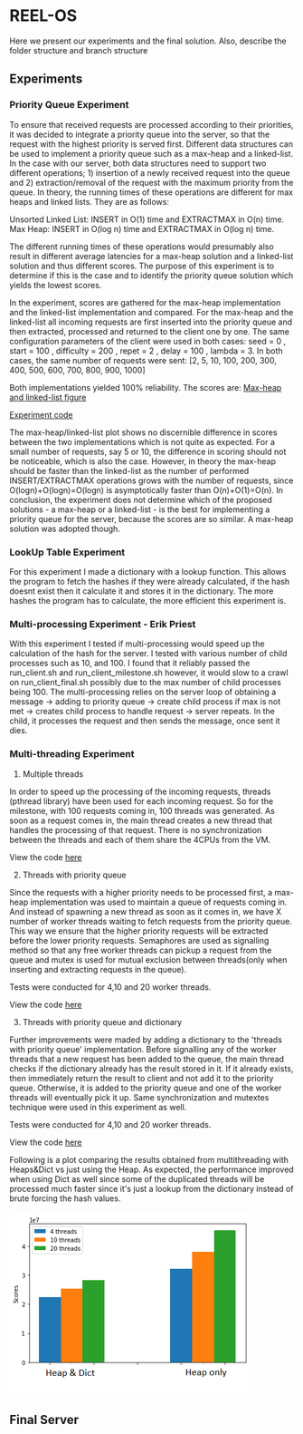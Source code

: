 # REEL-OS

 Here we present our experiments and the final solution. 
 Also, describe the folder structure and branch structure


## Experiments
 
### Priority Queue Experiment

To ensure that received requests are processed according to their priorities, it was decided to integrate a priority queue into the server, so that the request with the highest priority is served first. Different data structures can be used to implement a priority queue such as a max-heap and a linked-list. In the case with our server, both data structures need to support two different operations; 1) insertion of a newly received request into the queue and 2) extraction/removal of the request with the maximum priority from the queue. In theory, the running times of these operations are different for max heaps and linked lists. They are as follows:

Unsorted Linked List: INSERT in O(1) time	and EXTRACTMAX	in O(n) time. Max Heap:	INSERT in	O(log n) time and EXTRACTMAX in	O(log n) time.  

The different running times of these operations would presumably also result in different average latencies for a max-heap solution and a linked-list solution and thus different scores. The purpose of this experiment is to determine if this is the case and to identify the priority queue solution which yields the lowest scores. 

In the experiment, scores are gathered for the max-heap implementation and the linked-list implementation and compared. For the max-heap and the linked-list all incoming requests are first inserted into the priority queue and then extracted, processed and returned to the client one by one. 
The same configuration parameters of the client were used in both cases: seed = 0 , start = 100 , difficulty = 200 , repet = 2 , delay = 100 , lambda = 3. 
In both cases, the same number of requests were sent: [2, 5, 10, 100, 200, 300, 400, 500, 600, 700, 800, 900, 1000] 

Both implementations yielded 100% reliability. The scores are: [Max-heap and linked-list figure](https://github.com/SirEsquireGoatTheThird/os-challenge-REEL-OS/blob/Priority-Queue-Test-Branch/experiment_plot.png)

[Experiment code](https://github.com/SirEsquireGoatTheThird/os-challenge-REEL-OS/tree/Priority-Queue-Test-Branch)

The max-heap/linked-list plot shows no discernible difference in scores between the two implementations which is not quite as expected. For a small number of requests, say 5 or 10, the difference in scoring should not be noticeable, which is also the case. However, in theory the max-heap should be faster than the linked-list as the number of performed 
INSERT/EXTRACTMAX operations grows with the number of requests, since O(logn)+O(logn)=O(logn) is asymptotically faster than O(n)+O(1)=O(n). In conclusion, the experiment does not determine which of the proposed solutions - a max-heap or a linked-list - is the best for implementing a priority queue for the server, because the scores are so similar. A max-heap solution was adopted though.


### LookUp Table Experiment

For this experiment I made a dictionary with a lookup function. This allows the program to fetch the hashes if they were already calculated, if the hash doesnt exist then it calculate it and stores it in the dictionary. The more hashes the program has to calculate, the more efficient this experiment is. 

### Multi-processing Experiment - Erik Priest
With this experiment I tested if multi-processing would speed up the calculation of the hash for the server. I tested with various number of child processes such as 10, and 100. I found that it reliably passed the run_client.sh and run_client_milestone.sh however, it would slow to a crawl on run_client_final.sh possibly due to the max number of child processes being 100. The multi-processing relies on the server loop of obtaining a message -> adding to priority queue -> create child process if max is not met -> creates child process to handle request -> server repeats. In the child, it processes the request and then sends the message, once sent it dies. 
 

### Multi-threading Experiment
1. Multiple threads

In order to speed up the processing of the incoming requests, threads (pthread library) have been used for each incoming request. So for the milestone, with 100 requests coming in, 100 threads was generated. As soon as a request comes in, the main thread creates a new thread that handles the processing of that request. There is no synchronization between the threads and each of them share the 4CPUs from the VM. 
        
View the code [here](https://github.com/SirEsquireGoatTheThird/os-challenge-REEL-OS/tree/multi-threading)

2. Threads with priority queue

Since the requests with a higher priority needs to be processed first, a max-heap implementation was used to maintain a queue of requests coming in. And instead of spawning a new thread as soon as it comes in, we have X number of worker threads waiting to fetch requests from the priority queue. This way we ensure that the higher priority requests will be extracted before the lower priority requests. Semaphores are used as signalling method so that any free worker threads can pickup a request from the queue and mutex is used for mutual exclusion between threads(only when inserting and extracting requests in the queue).
        
Tests were conducted for 4,10 and 20 worker threads. 
        
View the code [here](https://github.com/SirEsquireGoatTheThird/os-challenge-REEL-OS/tree/multi-threading-with-pq)
        
3. Threads with priority queue and dictionary

Further improvements were maded by adding a dictionary to the 'threads with priority queue' implementation. Before signalling any of the worker threads that a new request has been added to the queue, the main thread checks if the dictionary already has the result stored in it. If it already exists, then immediately return the result to client and not add it to the priority queue. Otherwise, it is added to the priority queue and one of the worker threads will eventually pick it up. Same synchronization and mutextes technique were used in this experiment as well. 
        
Tests were conducted for 4,10 and 20 worker threads. 
        
View the code [here](https://github.com/SirEsquireGoatTheThird/os-challenge-REEL-OS/tree/multi-threading-with-pq-and-dict)


Following is a plot comparing the results obtained from multithreading with Heaps&Dict vs just using the Heap. As expected, the performance improved when using Dict as well since some of the duplicated threads will be processed much faster since it's just a lookup from the dictionary instead of brute forcing the hash values.

![](/MultiThreading-Exp.png)
 
## Final Server 
